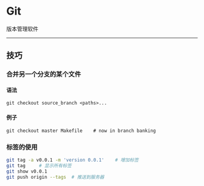 # Git

版本管理软件

---

## 技巧

### 合并另一个分支的某个文件

#### 语法

```shell
git checkout source_branch <paths>...
```

#### 例子

```shell
git checkout master Makefile    # now in branch banking
```

### 标签的使用

```sh
git tag -a v0.0.1 -m 'version 0.0.1'    # 增加标签
git tag     # 显示所有标签
git show v0.0.1
git push origin --tags  # 推送到服务器
```
